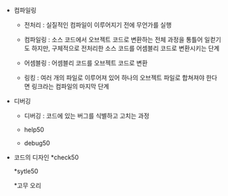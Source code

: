 * 컴파일링
    * 전처리 : 실질적인 컴파일이 이루어지기 전에 무언가를 실행
    
    * 컴파일링 : 소스 코드에서 오브젝트 코드로 변환하는 전체 과정을 통틀어 일컫기도 하지만, 구체적으로 전처리한 소스 코드를 어셈블리 코드로 변환시키는 단계
    
    * 어셈블링 : 어셈블리 코드를 오브젝트 코드로 변환
    
    * 링킹 :  여러 개의 파일로 이루어져 있어 하나의 오브젝트 파일로 합쳐져야 한다면 링크라는 컴파일의 마지막 단계

* 디버깅
    * 디버깅 : 코드에 있는 버그를 식별하고 고치는 과정
    
    * help50
    
    * debug50

* 코드의 디자인
    *check50
    
    *sytle50
    
    *고무 오리
